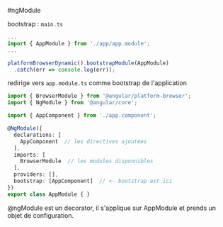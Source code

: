 #ngModule

bootstrap : `main.ts`

```typescript
...
import { AppModule } from './app/app.module';
...

platformBrowserDynamic().bootstrapModule(AppModule)
  .catch(err => console.log(err));
```

redirige vers `app.module.ts` comme bootstrap de l'application

```typescript
import { BrowserModule } from '@angular/platform-browser';
import { NgModule } from '@angular/core';

import { AppComponent } from './app.component';

@NgModule({
  declarations: [
    AppComponent  // les directives ajoutées
  ],
  imports: [
    BrowserModule  // les modules disponnibles
  ],
  providers: [],
  bootstrap: [AppComponent]  // <- bootstrap est ici
})
export class AppModule { }
```

@ngModule est un decorator, il s'applique sur AppModule et prends un objet de configuration.